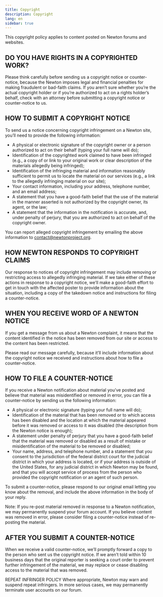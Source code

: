 ```yaml
---
title: Copyright
description: Copyright
lang: en
sidebar: true
---
```


This copyright policy applies to content posted on Newton forums and websites.

## DO YOU HAVE RIGHTS IN A COPYRIGHTED WORK?

Please think carefully before sending us a copyright notice or counter-notice, because the Newton imposes legal and financial penalties for making fraudulent or bad-faith claims. If you aren’t sure whether you’re the actual copyright holder or if you’re authorized to act on a rights holder’s behalf, check with an attorney before submitting a copyright notice or counter-notice to us.

## HOW TO SUBMIT A COPYRIGHT NOTICE

To send us a notice concerning copyright infringement on a Newton site, you’ll need to provide the following information:

- A physical or electronic signature of the copyright owner or a person authorized to act on their behalf (typing your full name will do);
- Identification of the copyrighted work claimed to have been infringed (e.g., a copy of or link to your original work or clear description of the materials allegedly being infringed);
- Identification of the infringing material and information reasonably sufficient to permit us to locate the material on our services (e.g., a link to the allegedly infringing material on our site);
- Your contact information, including your address, telephone number, and an email address;
- A statement that you have a good-faith belief that the use of the material in the manner asserted is not authorized by the copyright owner, its agent, or the law;
- A statement that the information in the notification is accurate, and, under penalty of perjury, that you are authorized to act on behalf of the copyright owner.

You can report alleged copyright infringement by emailing the above information to contact@newtonproject.org.

## HOW NEWTON RESPONDS TO COPYRIGHT CLAIMS

Our response to notices of copyright infringement may include removing or restricting access to allegedly infringing material. If we take either of these actions in response to a copyright notice, we’ll make a good-faith effort to get in touch with the affected poster to provide information about the situation, including a copy of the takedown notice and instructions for filing a counter-notice.

## WHEN YOU RECEIVE WORD OF A NEWTON NOTICE

If you get a message from us about a Newton complaint, it means that the content identified in the notice has been removed from our site or access to the content has been restricted.

Please read our message carefully, because it’ll include information about the copyright notice we received and instructions about how to file a counter-notice.

## HOW TO FILE A COUNTER-NOTICE

If you receive a Newton notification about material you’ve posted and believe that material was misidentified or removed in error, you can file a counter-notice by sending us the following information:

- A physical or electronic signature (typing your full name will do);
- Identification of the material that has been removed or to which access has been disabled and the location at which the material appeared before it was removed or access to it was disabled (the description from the Newton notice is enough);
- A statement under penalty of perjury that you have a good-faith belief that the material was removed or disabled as a result of mistake or misidentification of the material to be removed or disabled;
- Your name, address, and telephone number, and a statement that you consent to the jurisdiction of the federal district court for the judicial district in which your address is located, or if your address is outside of the United States, for any judicial district in which Newton may be found, and that you will accept service of process from the person who provided the copyright notification or an agent of such person.

To submit a counter-notice, please respond to our original email letting you know about the removal, and include the above information in the body of your reply.

Note: If you re-post material removed in response to a Newton notification, we may permanently suspend your forum account. If you believe content was removed in error, please consider filing a counter-notice instead of re-posting the material.

## AFTER YOU SUBMIT A COUNTER-NOTICE

When we receive a valid counter-notice, we’ll promptly forward a copy to the person who sent us the copyright notice. If we aren’t told within 10 business days that the original reporter is seeking a court order to prevent further infringement of the material, we may replace or cease disabling access to the material that was removed.

REPEAT INFRINGER POLICY
Where appropriate, Newton may warn and suspend repeat infringers. In more serious cases, we may permanently terminate user accounts on our forum.
